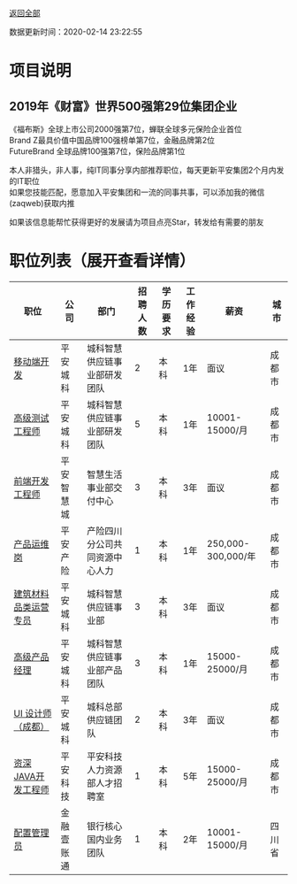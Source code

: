[返回全部](https://github.com/zaqweb/PA-IT-JOBS/)

数据更新时间：2020-02-14 23:22:55
# 项目说明

## 2019年《财富》世界500强第29位集团企业
《福布斯》全球上市公司2000强第7位，蝉联全球多元保险企业首位  
Brand Z最具价值中国品牌100强榜单第7位，金融品牌第2位  
FutureBrand 全球品牌100强第7位，保险品牌第1位

本人非猎头，非人事，纯IT同事分享内部推荐职位，每天更新平安集团2个月内发的IT职位  
如果您技能匹配，愿意加入平安集团和一流的同事共事，可以添加我的微信(zaqweb)获取内推 

如果该信息能帮忙获得更好的发展请为项目点亮Star，转发给有需要的朋友
# 职位列表（展开查看详情）

|职位|公司|部门|招聘人数|学历要求|工作经验|薪资|城市|
|---|---|---|---|---|---|---|---|
|[移动端开发](../detail/B5792545076B42B1A77A531C3195790A.md)|平安城科|城科智慧供应链事业部研发团队|2|本科|1年|面议|成都市|
|[高级测试工程师](../detail/0E400B87FD1E4061A6B7C8DE4133AB2C.md)|平安城科|城科智慧供应链事业部研发团队|5|本科|1年|10001-15000/月|成都市|
|[前端开发工程师](../detail/B4891BF00332497CBED3A9DFA77B60F5.md)|平安智慧城|智慧生活事业部交付中心|3|本科|3年|面议|成都市|
|[产品运维岗](../detail/1FEDB64E47CD49ED8C1C603E3396A020.md)|平安产险|产险四川分公司共同资源中心人力|1|本科|1年|250,000-300,000/年|成都市|
|[建筑材料品类运营专员](../detail/5F09EB44127140C2AC4798A3624B65F3.md)|平安城科|城科智慧供应链事业部|3|本科|3年|面议|成都市|
|[高级产品经理](../detail/A8AD62BD840C445DAACF45CA15220D6F.md)|平安城科|城科智慧供应链事业部产品团队|3|本科|1年|15000-25000/月|成都市|
|[UI 设计师（成都）](../detail/3F5F82F8E2F34B77AF8CE4169E1107A0.md)|平安城科|城科总部供应链团队|2|本科|3年|面议|成都市|
|[资深JAVA开发工程师](../detail/4775C697365F44648CFAE70F31BF882F.md)|平安科技|平安科技人力资源部人才招聘室|1|本科|5年|15000-25000/月|成都市|
|[配置管理员](../detail/377F95A428E143FDB3C6DD9567DE7F11.md)|金融壹账通|银行核心国内业务团队|1|本科|2年|10001-15000/月|四川省|




